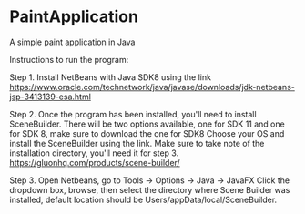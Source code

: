 # PaintApplication
A simple paint application in Java


Instructions to run the program:

Step 1. Install NetBeans with Java SDK8 using the link
  https://www.oracle.com/technetwork/java/javase/downloads/jdk-netbeans-jsp-3413139-esa.html

Step 2. Once the program has been installed, you'll need to install SceneBuilder.
  There will be two options available, one for SDK 11 and one for SDK 8, make sure to download the one for SDK8
  Choose your OS and install the SceneBuilder using the link.
  Make sure to take note of the installation directory, you'll need it for step 3.
  https://gluonhq.com/products/scene-builder/
  
Step 3. Open Netbeans, go to Tools -> Options -> Java -> JavaFX
  Click the dropdown box, browse, then select the directory where Scene Builder was installed,
  default location should be Users/appData/local/SceneBuilder.
